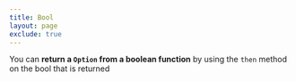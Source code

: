 ```yaml
---
title: Bool
layout: page
exclude: true
---
```


You can **return a `Option` from a boolean function** by using the `then` method on the bool that is returned
<!--stackedit_data:
eyJoaXN0b3J5IjpbLTE4NjAyNDc4NSwtMTY4NzAxNDY0MV19
-->
